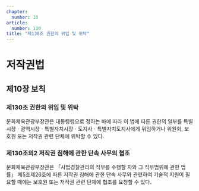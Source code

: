```yaml
---
chapter:
  number: 10
article:
  number: 130
title: "제130조 권한의 위임 및 위탁"
---
```

# 저작권법

## 제10장 보칙

### 제130조 권한의 위임 및 위탁

문화체육관광부장관은 대통령령으로 정하는 바에 따라 이 법에 따른 권한의 일부를 특별시장ㆍ광역시장ㆍ특별자치시장ㆍ도지사ㆍ특별자치도지사에게 위임하거나 위원회, 보호원 또는 저작권 관련 단체에 위탁할 수 있다.

### 제130조의2 저작권 침해에 관한 단속 사무의 협조

문화체육관광부장관은 「사법경찰관리의 직무를 수행할 자와 그 직무범위에 관한 법률」 제5조제26호에 따른 저작권 침해에 관한 단속 사무와 관련하여 기술적 지원이 필요할 때에는 보호원 또는 저작권 관련 단체에 협조를 요청할 수 있다.
